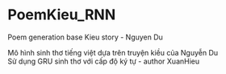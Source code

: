 # PoemKieu_RNN
Poem generation base Kieu story - Nguyen Du

Mô hình sinh thơ tiếng việt dựa trên truyện kiều của Nguyễn Du <br>
Sử dụng GRU sinh thơ với cấp độ ký tự - author XuanHieu
